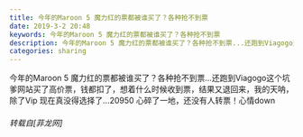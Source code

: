 ```yaml
---
title: 今年的Maroon 5 魔力红的票都被谁买了？各种抢不到票
date: 2019-3-2 20:48
keywords: 今年的Maroon 5 魔力红的票都被谁买了？各种抢不到票
description: 今年的Maroon 5 魔力红的票都被谁买了？各种抢不到票...还跑到Viagogo这个坑爹网站买了高价票，钱都扣了，想着什么时候收到票，结果又退回来，我的天呐，除了Vip 现在真没得选择了...20950 心碎了一地，还没有人转票！心情down
categories: sharing
---
```

<td class="t_f" id="postmessage_3145357">

今年的Maroon 5 魔力红的票都被谁买了？各种抢不到票...还跑到Viagogo这个坑爹网站买了高价票，钱都扣了，想着什么时候收到票，结果又退回来，我的天呐，除了Vip 现在真没得选择了...20950 心碎了一地，还没有人转票！心情down</td>
###### 转载自[菲龙网]